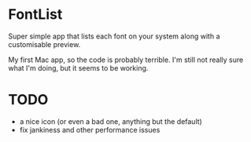 # FontList

Super simple app that lists each font on your system along with a customisable
preview.

My first Mac app, so the code is probably terrible. I'm still not really sure
what I'm doing, but it seems to be working.

# TODO

* a nice icon (or even a bad one, anything but the default)
* fix jankiness and other performance issues